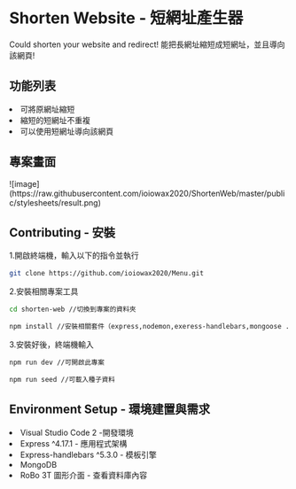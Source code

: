 <h1>Shorten Website - 短網址產生器</h1>

<span>
Could shorten your website and redirect!
能把長網址縮短成短網址，並且導向該網頁!</span>

<h2>功能列表</h2>


<li>可將原網址縮短</li>
<li>縮短的短網址不重複</li>
<li>可以使用短網址導向該網頁</li>


<h2>專案畫面</h2>
![image](https://raw.githubusercontent.com/ioiowax2020/ShortenWeb/master/public/stylesheets/result.png)


<h2>Contributing - 安裝</h2>
<span>1.開啟終端機，輸入以下的指令並執行</span>

```bash
git clone https://github.com/ioiowax2020/Menu.git
```

<span>2.安裝相關專案工具</span>
```bash
cd shorten-web //切換到專案的資料夾
```
```bash
npm install //安裝相關套件（express,nodemon,exeress-handlebars,mongoose ....)
```

<span>3.安裝好後，終端機輸入</span>
```bash
npm run dev //可開啟此專案
```
```bash
npm run seed //可載入種子資料
```

<h2>Environment Setup - 環境建置與需求</h2>
<li>Visual Studio Code 2 -開發環境</li>
<li>Express ^4.17.1 - 應用程式架構</li>
<li>Express-handlebars ^5.3.0 - 模板引擎</li>
<li>MongoDB </li>
<li>RoBo 3T 圖形介面 - 查看資料庫內容</li>


